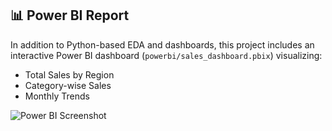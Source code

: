 ## 📊 Power BI Report

In addition to Python-based EDA and dashboards, this project includes an interactive Power BI dashboard (`powerbi/sales_dashboard.pbix`) visualizing:

- Total Sales by Region
- Category-wise Sales
- Monthly Trends

![Power BI Screenshot](images/dashboard_screenshot.png)
